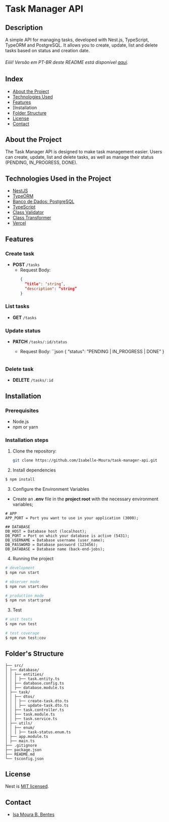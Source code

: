 <h1 align=“center” style=“color:#7f5cd1; font-size:45px;”>Task Manager API</h1>

## Description

A simple API for managing tasks, developed with Nest.js, TypeScript, TypeORM and PostgreSQL. It allows you to create, update, list and delete tasks based on status and creation date.

###### _Eiiii! Versão em PT-BR deste README está disponível [aqui](./README.md)._

## Index

- [About the Project](#about-the-project)
- [Technologies Used](#technologies-used)
- [Features](#features)
- [Installation
- [Folder Structure](#folder-structure)
- [License](#license)
- [Contact](#contact)

## About the Project

The Task Manager API is designed to make task management easier. Users can create, update, list and delete tasks, as well as manage their status (PENDING, IN_PROGRESS, DONE).

## Technologies Used in the Project

- [NestJS](https://nestjs.com/)
- [TypeORM](https://typeorm.io/)
- [Banco de Dados: PostgreSQL](https://www.postgresqltutorial.com/postgresql-getting-started/)
- [TypeScript](https://www.typescriptlang.org/)
- [Class Validator](https://github.com/typestack/class-validator)
- [Class Transformer](https://github.com/typestack/class-transformer)
- [Vercel](https://vercel.com/)

## Features

### Create task

- **POST** `/tasks`
  - Request Body:
    ```json
    {
      “title": ‘string’,
      “description": ”string”
    }
    ```

### List tasks

- **GET** `/tasks`

### Update status

- **PATCH** `/tasks/:id/status`

  - Request Body:
    ``json
    {
    “status": ”PENDING | IN_PROGRESS | DONE”
    }

    ```

    ```

### Delete task

- **DELETE** `/tasks/:id`

## Installation

### Prerequisites

- Node.js
- npm or yarn

### Installation steps

1. Clone the repository:

   ```bash
   git clone https://github.com/Isabelle-Moura/task-manager-api.git
   ```

2. Install dependencies

```bash
$ npm install
```

3. Configure the Environment Variables

- Create an **.env** file in the **project root** with the necessary environment variables;

```
# APP
APP_PORT = Port you want to use in your application (3000);

## DATABASE
DB_HOST = Database host (localhost);
DB_PORT = Port on which your database is active (5431);
DB_USERNAME = Database username (user_name);
DB_PASSWORD = Database password (123456);
DB_DATABASE = Database name (back-end-jobs);
```

4. Running the project

```bash
# development
$ npm run start

# observer mode
$ npm run start:dev

# production mode
$ npm run start:prod
```

3. Test

```bash
# unit tests
$ npm run test

# test coverage
$ npm run test:cov
```

## Folder's Structure

```task-manager-api/
├── src/
│ ├── database/
│ │ ├── entities/
│ │ │ ├── task.entity.ts
│ │ ├── database.config.ts
│ │ ├── database.module.ts
│ ├── task/
│ │ ├── dtos/
│ │ │ ├── create-task.dto.ts
│ │ │ ├── update-task.dto.ts
│ │ ├── task.controller.ts
│ │ ├── task.module.ts
│ │ ├── task.service.ts
│ ├── utils/
│ │ ├── enum/
│ │ │ ├── task-status.enum.ts
│ ├── app.module.ts
│ ├── main.ts
├── .gitignore
├── package.json
├── README.md
└── tsconfig.json
```

## License

Nest is [MIT licensed](LICENSE).

## Contact

- [Isa Moura B. Bentes](https://www.linkedin.com/in/isa-moura/)
